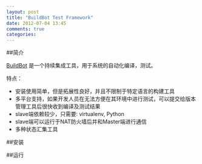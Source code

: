 ```yaml
---
layout: post
title: "BuildBot Test Framework"
date: 2012-07-04 13:45
comments: true
categories: 
---
```


##简介

 [BuildBot](http://trac.buildbot.net/) 是一个持续集成工具，用于系统的自动化编译，测试。

特点：

- 安装使用简单，但是拓展性良好，并且不限制于特定语言的构建工具
- 多平台支持，如果开发人员在无法方便在其环境中进行测试，可以提交给版本管理工具后很快收到编译及测试结果
- slave端依赖较少，只需要: virtualenv, Python
- slave端可以运行于NAT防火墙后并和Master端进行通信
- 多种状态汇集工具

##安装

##运行

